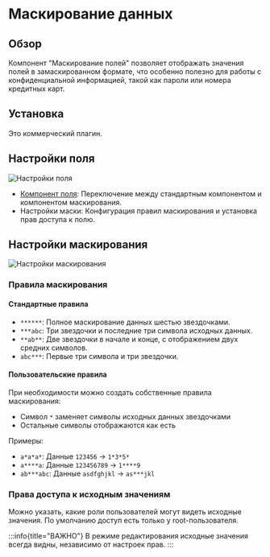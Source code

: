 # Маскирование данных

<PluginInfo commercial="true" name="field-component-mask"></PluginInfo>

## Обзор

Компонент "Маскирование полей" позволяет отображать значения полей в замаскированном формате, что особенно полезно для работы с конфиденциальной информацией, такой как пароли или номера кредитных карт.

## Установка

Это коммерческий плагин.

## Настройки поля

![Настройки поля](https://static-docs.nocobase.com/Solution/202410222334271729611267.png)

- [Компонент поля](/handbook/ui/fields/field-settings/field-component): Переключение между стандартным компонентом и компонентом маскирования.
- Настройки маски: Конфигурация правил маскирования и установка прав доступа к полю.

## Настройки маскирования

![Настройки маскирования](https://static-docs.nocobase.com/Solution/202410222340521729611652.png)

### Правила маскирования

#### Стандартные правила

- `******`: Полное маскирование данных шестью звездочками.
- `***abc`: Три звездочки и последние три символа исходных данных.
- `**ab**`: Две звездочки в начале и конце, с отображением двух средних символов.
- `abc***`: Первые три символа и три звездочки.

#### Пользовательские правила

При необходимости можно создать собственные правила маскирования:
- Символ `*` заменяет символы исходных данных звездочками
- Остальные символы отображаются как есть

Примеры:
- `a*a*a*`: Данные `123456` → `1*3*5*`
- `a****a`: Данные `123456789` → `1****9`
- `ab***abc`: Данные `asdfghjkl` → `as***jkl`

### Права доступа к исходным значениям

Можно указать, какие роли пользователей могут видеть исходные значения. По умолчанию доступ есть только у root-пользователя.

:::info{title="ВАЖНО"}
В режиме редактирования исходные значения всегда видны, независимо от настроек прав.
:::

